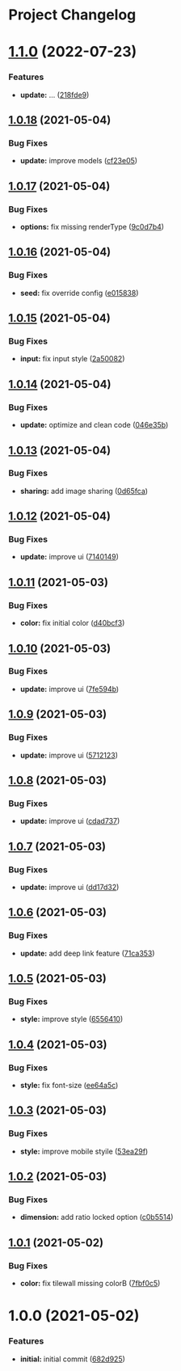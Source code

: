 # Project Changelog

# [1.1.0](https://github.com/ThornWalli/cuby-generator/compare/v1.0.18...v1.1.0) (2022-07-23)


### Features

* **update:** … ([218fde9](https://github.com/ThornWalli/cuby-generator/commit/218fde9e324df4ebfa96a9244d424161e69e4de3))

## [1.0.18](https://github.com/ThornWalli/cuby-generator/compare/v1.0.17...v1.0.18) (2021-05-04)


### Bug Fixes

* **update:** improve models ([cf23e05](https://github.com/ThornWalli/cuby-generator/commit/cf23e0502a155379259634cc15a59445c619f136))

## [1.0.17](https://github.com/ThornWalli/cuby-generator/compare/v1.0.16...v1.0.17) (2021-05-04)


### Bug Fixes

* **options:** fix missing renderType ([9c0d7b4](https://github.com/ThornWalli/cuby-generator/commit/9c0d7b46b401b74b1afdf8f8cd7702b43b2f7715))

## [1.0.16](https://github.com/ThornWalli/cuby-generator/compare/v1.0.15...v1.0.16) (2021-05-04)


### Bug Fixes

* **seed:** fix override config ([e015838](https://github.com/ThornWalli/cuby-generator/commit/e015838ab85dd582d8215879b02f59220c223ce5))

## [1.0.15](https://github.com/ThornWalli/cuby-generator/compare/v1.0.14...v1.0.15) (2021-05-04)


### Bug Fixes

* **input:** fix input style ([2a50082](https://github.com/ThornWalli/cuby-generator/commit/2a50082c34625564bbff5b6fab9d3bb4583227fb))

## [1.0.14](https://github.com/ThornWalli/cuby-generator/compare/v1.0.13...v1.0.14) (2021-05-04)


### Bug Fixes

* **update:** optimize and clean code ([046e35b](https://github.com/ThornWalli/cuby-generator/commit/046e35b32910cd868c9e6b3cd3dcb8616b177ab5))

## [1.0.13](https://github.com/ThornWalli/cuby-generator/compare/v1.0.12...v1.0.13) (2021-05-04)


### Bug Fixes

* **sharing:** add image sharing ([0d65fca](https://github.com/ThornWalli/cuby-generator/commit/0d65fca314dc19d2d1791919736222728e338416))

## [1.0.12](https://github.com/ThornWalli/cuby-generator/compare/v1.0.11...v1.0.12) (2021-05-04)


### Bug Fixes

* **update:** improve ui ([7140149](https://github.com/ThornWalli/cuby-generator/commit/71401491f744b14a965730413e2058c4a3908601))

## [1.0.11](https://github.com/ThornWalli/cuby-generator/compare/v1.0.10...v1.0.11) (2021-05-03)


### Bug Fixes

* **color:** fix initial color ([d40bcf3](https://github.com/ThornWalli/cuby-generator/commit/d40bcf38faba9a946e17351749fa96102291d508))

## [1.0.10](https://github.com/ThornWalli/cuby-generator/compare/v1.0.9...v1.0.10) (2021-05-03)


### Bug Fixes

* **update:** improve ui ([7fe594b](https://github.com/ThornWalli/cuby-generator/commit/7fe594b4ecbd49c746e573273adcad120fd0ec8a))

## [1.0.9](https://github.com/ThornWalli/cuby-generator/compare/v1.0.8...v1.0.9) (2021-05-03)


### Bug Fixes

* **update:** improve ui ([5712123](https://github.com/ThornWalli/cuby-generator/commit/5712123244b8c929317ec3df899df1f1656f98d5))

## [1.0.8](https://github.com/ThornWalli/cuby-generator/compare/v1.0.7...v1.0.8) (2021-05-03)


### Bug Fixes

* **update:** improve ui ([cdad737](https://github.com/ThornWalli/cuby-generator/commit/cdad7376d0b4bf699b6ab0a0e788991b057c7de3))

## [1.0.7](https://github.com/ThornWalli/cuby-generator/compare/v1.0.6...v1.0.7) (2021-05-03)


### Bug Fixes

* **update:** improve ui ([dd17d32](https://github.com/ThornWalli/cuby-generator/commit/dd17d32788f89ac929000a8581af82f2388bab9d))

## [1.0.6](https://github.com/ThornWalli/cuby-generator/compare/v1.0.5...v1.0.6) (2021-05-03)


### Bug Fixes

* **update:** add deep link feature ([71ca353](https://github.com/ThornWalli/cuby-generator/commit/71ca353c24980dcff5ec38b8a30aa324c40cd811))

## [1.0.5](https://github.com/ThornWalli/cuby-generator/compare/v1.0.4...v1.0.5) (2021-05-03)


### Bug Fixes

* **style:** improve style ([6556410](https://github.com/ThornWalli/cuby-generator/commit/65564101c625ceb5ca7098fe7bd3504ad2b838ee))

## [1.0.4](https://github.com/ThornWalli/cuby-generator/compare/v1.0.3...v1.0.4) (2021-05-03)


### Bug Fixes

* **style:** fix font-size ([ee64a5c](https://github.com/ThornWalli/cuby-generator/commit/ee64a5cf5fcf87c0bdd1518dcfb6e118328eac98))

## [1.0.3](https://github.com/ThornWalli/cuby-generator/compare/v1.0.2...v1.0.3) (2021-05-03)


### Bug Fixes

* **style:** improve mobile styile ([53ea29f](https://github.com/ThornWalli/cuby-generator/commit/53ea29fa8b498c1908dff53b19c3714171b827af))

## [1.0.2](https://github.com/ThornWalli/cuby-generator/compare/v1.0.1...v1.0.2) (2021-05-03)


### Bug Fixes

* **dimension:** add ratio locked option ([c0b5514](https://github.com/ThornWalli/cuby-generator/commit/c0b5514a3d90491ce5110977e8410d78fee26fdc))

## [1.0.1](https://github.com/ThornWalli/cuby-generator/compare/v1.0.0...v1.0.1) (2021-05-02)


### Bug Fixes

* **color:** fix tilewall missing colorB ([7fbf0c5](https://github.com/ThornWalli/cuby-generator/commit/7fbf0c5015e363d2c1bcb5b4834386deec155913))

# 1.0.0 (2021-05-02)


### Features

* **initial:** initial commit ([682d925](https://github.com/ThornWalli/cuby-generator/commit/682d925e74094545140d7078e778aa531129abb5))

